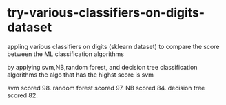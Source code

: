 # try-various-classifiers-on-digits-dataset
 appling various classifiers on digits (sklearn dataset) to compare the score between the ML classification algorithms

by applying svm,NB,random forest, and decision tree classification algorithms the algo that has the highst score is svm

svm  scored  98.
random forest  scored 97.
NB  scored 84.
decision tree  scored 82.
